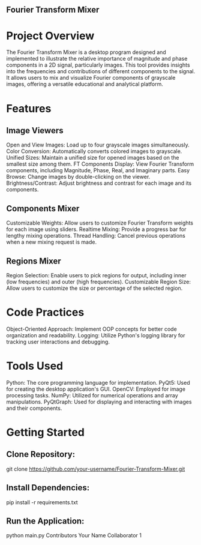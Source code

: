 ## Fourier Transform Mixer

# Project Overview

The Fourier Transform Mixer is a desktop program designed and implemented to illustrate the relative importance of magnitude and phase components in a 2D signal, particularly images. This tool provides insights into the frequencies and contributions of different components to the signal. It allows users to mix and visualize Fourier components of grayscale images, offering a versatile educational and analytical platform.

# Features

## Image Viewers

Open and View Images: Load up to four grayscale images simultaneously.
Color Conversion: Automatically converts colored images to grayscale.
Unified Sizes: Maintain a unified size for opened images based on the smallest size among them.
FT Components Display: View Fourier Transform components, including Magnitude, Phase, Real, and Imaginary parts.
Easy Browse: Change images by double-clicking on the viewer.
Brightness/Contrast: Adjust brightness and contrast for each image and its components.

## Components Mixer

Customizable Weights: Allow users to customize Fourier Transform weights for each image using sliders.
Realtime Mixing: Provide a progress bar for lengthy mixing operations.
Thread Handling: Cancel previous operations when a new mixing request is made.

## Regions Mixer

Region Selection: Enable users to pick regions for output, including inner (low frequencies) and outer (high frequencies).
Customizable Region Size: Allow users to customize the size or percentage of the selected region.

# Code Practices

Object-Oriented Approach: Implement OOP concepts for better code organization and readability.
Logging: Utilize Python's logging library for tracking user interactions and debugging.

# Tools Used

Python: The core programming language for implementation.
PyQt5: Used for creating the desktop application's GUI.
OpenCV: Employed for image processing tasks.
NumPy: Utilized for numerical operations and array manipulations.
PyQtGraph: Used for displaying and interacting with images and their components.

# Getting Started

## Clone Repository:

git clone https://github.com/your-username/Fourier-Transform-Mixer.git

## Install Dependencies:

pip install -r requirements.txt

## Run the Application:

python main.py
Contributors
Your Name
Collaborator 1
